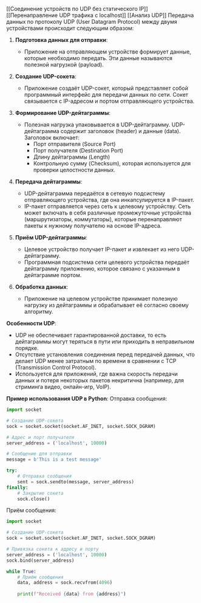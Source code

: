 [[Соединение устройств по UDP без статического IP]]
[[Перенаправление UDP трафика с localhost]]
[[Анализ UDP]]
Передача данных по протоколу UDP (User Datagram Protocol) между двумя устройствами происходит следующим образом:

1. **Подготовка данных для отправки**:
    
    - Приложение на отправляющем устройстве формирует данные, которые необходимо передать. Эти данные называются полезной нагрузкой (payload).
2. **Создание UDP-сокета**:
    
    - Приложение создаёт UDP-сокет, который представляет собой программный интерфейс для передачи данных по сети. Сокет связывается с IP-адресом и портом отправляющего устройства.
3. **Формирование UDP-дейтаграммы**:
    
    - Полезная нагрузка упаковывается в UDP-дейтаграмму. UDP-дейтаграмма содержит заголовок (header) и данные (data). Заголовок включает:
        - Порт отправителя (Source Port)
        - Порт получателя (Destination Port)
        - Длину дейтаграммы (Length)
        - Контрольную сумму (Checksum), которая используется для проверки целостности данных.
4. **Передача дейтаграммы**:
    
    - UDP-дейтаграмма передаётся в сетевую подсистему отправляющего устройства, где она инкапсулируется в IP-пакет.
    - IP-пакет отправляется через сеть к целевому устройству. Сеть может включать в себя различные промежуточные устройства (маршрутизаторы, коммутаторы), которые перенаправляют пакеты к нужному получателю на основе IP-адреса.
5. **Приём UDP-дейтаграммы**:
    
    - Целевое устройство получает IP-пакет и извлекает из него UDP-дейтаграмму.
    - Программная подсистема сети целевого устройства передаёт дейтаграмму приложению, которое связано с указанным в дейтаграмме портом.
6. **Обработка данных**:
    
    - Приложение на целевом устройстве принимает полезную нагрузку из дейтаграммы и обрабатывает её согласно своему алгоритму.

**Особенности UDP**:

- UDP не обеспечивает гарантированной доставки, то есть дейтаграммы могут теряться в пути или приходить в неправильном порядке.
- Отсутствие установления соединения перед передачей данных, что делает UDP менее затратным по времени в сравнении с TCP (Transmission Control Protocol).
- Используется для приложений, где важна скорость передачи данных и потеря некоторых пакетов некритична (например, для стриминга видео, онлайн-игр, VoIP).

**Пример использования UDP в Python**: Отправка сообщения:
```python
import socket

# Создание UDP-сокета
sock = socket.socket(socket.AF_INET, socket.SOCK_DGRAM)

# Адрес и порт получателя
server_address = ('localhost', 10000)

# Сообщение для отправки
message = b'This is a test message'

try:
    # Отправка сообщения
    sent = sock.sendto(message, server_address)
finally:
    # Закрытие сокета
    sock.close()
```

Приём сообщения:
```python
import socket

# Создание UDP-сокета
sock = socket.socket(socket.AF_INET, socket.SOCK_DGRAM)

# Привязка сокета к адресу и порту
server_address = ('localhost', 10000)
sock.bind(server_address)

while True:
    # Приём сообщения
    data, address = sock.recvfrom(4096)
    
    print(f"Received {data} from {address}")
```

